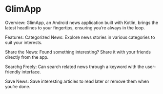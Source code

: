 # GlimApp
Overview: GlimApp, an Android news application built with Kotlin, 
brings the latest headlines to your fingertips, 
ensuring you’re always in the loop.

Features:
Categorized News: Explore news stories in various categories to suit your interests.

Share the News: Found something interesting? Share it with your friends directly from the app.

Searchg Freely: Can search related news through a keyword with the user-friendly interface.

Save News: Save interesting articles to read later or remove them when you’re done.
